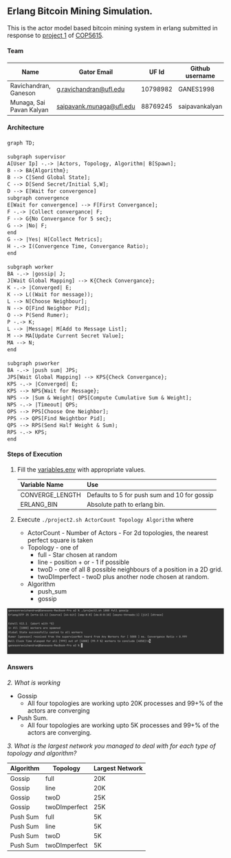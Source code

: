 ## Erlang Bitcoin Mining Simulation.

This is the actor model based bitcoin mining system in erlang submitted in response
to [project 1](https://ufl.instructure.com/courses/467300/assignments/5383669)
of [COP5615](https://ufl.instructure.com/courses/467300).

#### Team

| Name                     | Gator Email             | UF Id     | Github username |
|--------------------------|-------------------------|-----------|-----------------|
| Ravichandran, Ganeson    | g.ravichandran@ufl.edu  | 10798982 | GANES1998       |
| Munaga, Sai Pavan Kalyan | saipavank.munaga@ufl.edu | 88769245 | saipavankalyan  |

#### Architecture

```mermaid
graph TD;

subgraph supervisor
A[User Ip] -.-> |Actors, Topology, Algorithm| B[Spawn];
B --> BA{Algorithm};
B --> C[Send Global State];
C --> D[Send Secret/Initial S,W];
D --> E[Wait for convergence]
subgraph convergence
E[Wait for convergence] --> F[First Convergance];
F -.-> |Collect convergance| F;
F --> G{No Convergance for 5 sec}; 
G --> |No| F;
end 
G --> |Yes| H[Collect Metrics];
H -.-> I(Convergence Time, Convergance Ratio);
end

subgraph worker
BA -.-> |gossip| J;
J[Wait Global Mapping] --> K{Check Convergance};
K -.-> |Converged| E;
K --> L((Wait for message));
L --> N[Choose Neighbour];
N --> O[Find Neighbor Pid];
O --> P(Send Rumer);
P -.-> K; 
L --> |Message| M[Add to Message List];
M --> MA[Update Current Secret Value];
MA --> N;
end

subgraph psworker
BA -.-> |push sum| JPS;
JPS[Wait Global Mapping] --> KPS{Check Convergance};
KPS -.-> |Converged| E;
KPS --> NPS{Wait for Message};
NPS --> |Sum & Weight| OPS[Compute Cumulative Sum & Weight];
NPS -.-> |Timeout| QPS;
OPS --> PPS[Choose One Neighbor];
PPS --> QPS[Find Neightbor Pid];
QPS --> RPS(Send Half Weight & Sum);
RPS -.-> KPS;
end

```

#### Steps of Execution

1. Fill the [variables.env](variables.env) with appropriate values.

   | Variable Name         | Use                                                                                       |
   |-----------------------|-------------------------------------------------------------------------------------------|
   | CONVERGE_LENGTH       | Defaults to 5 for push sum and 10 for gossip                                              |
   | ERLANG_BIN            | Absolute path to erlang bin.                                                              |

2. Execute ```./project2.sh ActorCount Topology Algorithm``` where
      * ActorCount - Number of Actors - For 2d topologies, the nearest perfect square is taken
      * Topology - one of 
        * full - Star chosen at random
        * line - position + or - 1 if possible
        * twoD - one of all 8 possible neighbours of a position in a 2D grid.
        * twoDImperfect - twoD plus another node chosen at random.
      * Algorithm
        * push_sum
        * gossip


![img.png](doc/assets/sample_io.png)

#### Answers

*2. What is working*

- Gossip
  - All four topologies are working upto 20K processes and 99+% of the actors are converging
- Push Sum.
  - All four topologies are working upto 5K processes and 99+% of the actors are converging.

*3. What is the largest network you managed to deal with for each type of topology and algorithm?*

| Algorithm | Topology      | Largest Network |
|-----------|---------------|-----------------|
| Gossip    | full          | 20K             |
| Gossip    | line          | 20K             |
| Gossip    | twoD          | 25K             |
| Gossip    | twoDImperfect | 25K             |
| Push Sum  | full          | 5K              |
| Push Sum  | line          | 5K              |
| Push Sum  | twoD          | 5K              |
| Push Sum  | twoDImperfect | 5K              |





